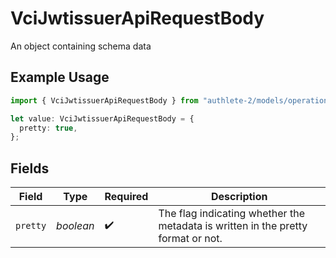 # VciJwtissuerApiRequestBody

An object containing schema data

## Example Usage

```typescript
import { VciJwtissuerApiRequestBody } from "authlete-2/models/operations";

let value: VciJwtissuerApiRequestBody = {
  pretty: true,
};
```

## Fields

| Field                                                                             | Type                                                                              | Required                                                                          | Description                                                                       |
| --------------------------------------------------------------------------------- | --------------------------------------------------------------------------------- | --------------------------------------------------------------------------------- | --------------------------------------------------------------------------------- |
| `pretty`                                                                          | *boolean*                                                                         | :heavy_check_mark:                                                                | The flag indicating whether the metadata is written in the pretty<br/>format or not.<br/> |
